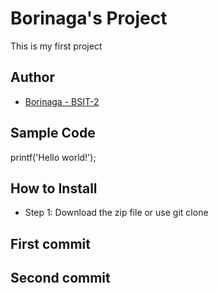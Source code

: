 # Borinaga's Project
This is my first project
## Author
* [Borinaga - BSIT-2](https://github.com/leander19)
## Sample Code
printf('Hello world!');
## How to Install
* Step 1: Download the zip file or use git clone
## First commit
## Second commit
